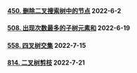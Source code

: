 #### [450. 删除二叉搜索树中的节点](https://leetcode.cn/problems/delete-node-in-a-bst/)	2022-6-2

#### [508. 出现次数最多的子树元素和](https://leetcode.cn/problems/most-frequent-subtree-sum/)	2022-6-19

#### [558. 四叉树交集](https://leetcode.cn/problems/logical-or-of-two-binary-grids-represented-as-quad-trees/)	2022-7-15

#### [814. 二叉树剪枝](https://leetcode.cn/problems/binary-tree-pruning/)	2022-7-21

